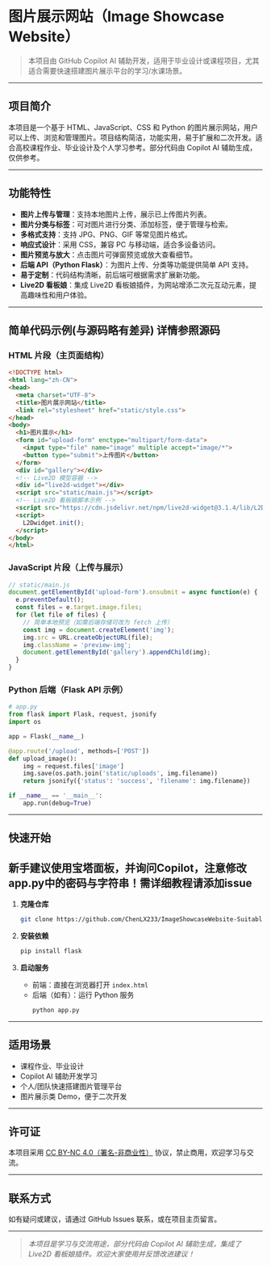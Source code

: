 # 图片展示网站（Image Showcase Website）

> 本项目由 GitHub Copilot AI 辅助开发，适用于毕业设计或课程项目，尤其适合需要快速搭建图片展示平台的学习/水课场景。

---

## 项目简介

本项目是一个基于 HTML、JavaScript、CSS 和 Python 的图片展示网站，用户可以上传、浏览和管理图片。项目结构简洁，功能实用，易于扩展和二次开发。适合高校课程作业、毕业设计及个人学习参考。部分代码由 Copilot AI 辅助生成，仅供参考。

---

## 功能特性

- **图片上传与管理**：支持本地图片上传，展示已上传图片列表。
- **图片分类与标签**：可对图片进行分类、添加标签，便于管理与检索。
- **多格式支持**：支持 JPG、PNG、GIF 等常见图片格式。
- **响应式设计**：采用 CSS，兼容 PC 与移动端，适合多设备访问。
- **图片预览与放大**：点击图片可弹窗预览或放大查看细节。
- **后端 API（Python Flask）**：为图片上传、分类等功能提供简单 API 支持。
- **易于定制**：代码结构清晰，前后端可根据需求扩展新功能。
- **Live2D 看板娘**：集成 Live2D 看板娘插件，为网站增添二次元互动元素，提高趣味性和用户体验。

---

## 简单代码示例(与源码略有差异) 详情参照源码

### HTML 片段（主页面结构）

```html
<!DOCTYPE html>
<html lang="zh-CN">
<head>
  <meta charset="UTF-8">
  <title>图片展示网站</title>
  <link rel="stylesheet" href="static/style.css">
</head>
<body>
  <h1>图片展示</h1>
  <form id="upload-form" enctype="multipart/form-data">
    <input type="file" name="image" multiple accept="image/*">
    <button type="submit">上传图片</button>
  </form>
  <div id="gallery"></div>
  <!-- Live2D 模型容器 -->
  <div id="live2d-widget"></div>
  <script src="static/main.js"></script>
  <!-- Live2D 看板娘脚本示例 -->
  <script src="https://cdn.jsdelivr.net/npm/live2d-widget@3.1.4/lib/L2Dwidget.min.js"></script>
  <script>
    L2Dwidget.init();
  </script>
</body>
</html>
```

### JavaScript 片段（上传与展示）

```javascript
// static/main.js
document.getElementById('upload-form').onsubmit = async function(e) {
  e.preventDefault();
  const files = e.target.image.files;
  for (let file of files) {
    // 简单本地预览（如需后端存储可改为 fetch 上传）
    const img = document.createElement('img');
    img.src = URL.createObjectURL(file);
    img.className = 'preview-img';
    document.getElementById('gallery').appendChild(img);
  }
}
```

### Python 后端（Flask API 示例）

```python
# app.py
from flask import Flask, request, jsonify
import os

app = Flask(__name__)

@app.route('/upload', methods=['POST'])
def upload_image():
    img = request.files['image']
    img.save(os.path.join('static/uploads', img.filename))
    return jsonify({'status': 'success', 'filename': img.filename})

if __name__ == '__main__':
    app.run(debug=True)
```

---

## 快速开始

## 新手建议使用宝塔面板，并询问Copilot，注意修改app.py中的密码与字符串！需详细教程请添加issue

1. **克隆仓库**
   ```bash
   git clone https://github.com/ChenLX233/ImageShowcaseWebsite-SuitableForGraduationProjects.git
   ```

2. **安装依赖**
   ```bash
   pip install flask
   ```

3. **启动服务**
   - 前端：直接在浏览器打开 `index.html`
   - 后端（如有）：运行 Python 服务
     ```bash
     python app.py
     ```
     
---

## 适用场景

- 课程作业、毕业设计
- Copilot AI 辅助开发学习
- 个人/团队快速搭建图片管理平台
- 图片展示类 Demo，便于二次开发

---

## 许可证

本项目采用 [CC BY-NC 4.0（署名-非商业性）](https://creativecommons.org/licenses/by-nc/4.0/) 协议，禁止商用，欢迎学习与交流。

---

## 联系方式

如有疑问或建议，请通过 GitHub Issues 联系，或在项目主页留言。

---

> *本项目是学习与交流用途，部分代码由 Copilot AI 辅助生成，集成了 Live2D 看板娘插件。欢迎大家使用并反馈改进建议！*
